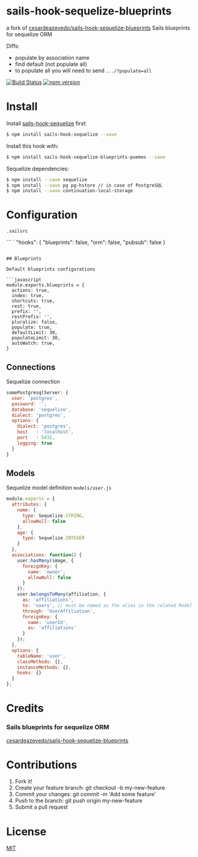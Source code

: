 # sails-hook-sequelize-blueprints

a fork of [cesardeazevedo/sails-hook-sequelize-blueprints](https://github.com/cesardeazevedo/sails-hook-sequelize-blueprints) Sails blueprints for sequelize ORM

Diffs:

- populate by association name
- find default (not populate all)
- to populate all you will need to send `.../?populate=all`

[![Build Status](https://travis-ci.org/Puemos/sails-hook-sequelize-blueprints.svg)](https://travis-ci.org/Puemos/sails-hook-sequelize-blueprints) [![npm version](https://badge.fury.io/js/sails-hook-sequelize-blueprints.svg)](http://badge.fury.io/js/sails-hook-sequelize-blueprints)

# Install

Install [sails-hook-sequelize](https://github.com/festo/sails-hook-sequelize) first:

```sh
$ npm install sails-hook-sequelize --save
```

Install this hook with:

```sh
$ npm install sails-hook-sequelize-blueprints-puemos --save
```

Sequelize dependencies:

```sh
$ npm install --save sequelize
$ npm install --save pg pg-hstore // in case of PostgreSQL
$ npm install --save continuation-local-storage
```

# Configuration

`.sailsrc`

``` `
"hooks": {
  "blueprints": false,
  "orm": false,
  "pubsub": false
}
```

## Blueprints

Default blueprints configurations

```javascript
module.exports.blueprints = {
  actions: true,
  index: true,
  shortcuts: true,
  rest: true,
  prefix: '',
  restPrefix: '',
  pluralize: false,
  populate: true,
  defaultLimit: 30,
  populateLimit: 30,
  autoWatch: true,
}
```

## Connections

Sequelize connection

```javascript
somePostgresqlServer: {
  user: 'postgres',
  password: '',
  database: 'sequelize',
  dialect: 'postgres',
  options: {
    dialect: 'postgres',
    host   : 'localhost',
    port   : 5432,
    logging: true
  }
}
```

## Models

Sequelize model definition `models/user.js`

```javascript
module.exports = {
  attributes: {
    name: {
      type: Sequelize.STRING,
      allowNull: false
    },
    age: {
      type: Sequelize.INTEGER
    }
  },
  associations: function() {
    user.hasMany(image, {
      foreignKey: {
        name: 'owner',
        allowNull: false
      }
    });
    user.belongsToMany(affiliation, {
      as: 'affiliations',
      to: 'users', // must be named as the alias in the related Model
      through: 'UserAffiliation',
      foreignKey: {
        name: 'userId',
        as: 'affiliations'
      }
    });
  },
  options: {
    tableName: 'user',
    classMethods: {},
    instanceMethods: {},
    hooks: {}
  }
};
```

# Credits
### Sails blueprints for sequelize ORM
 [cesardeazevedo/sails-hook-sequelize-blueprints](https://github.com/cesardeazevedo/sails-hook-sequelize-blueprints)

# Contributions

1. Fork it!
2. Create your feature branch: git checkout -b my-new-feature
3. Commit your changes: git commit -m 'Add some feature'
4. Push to the branch: git push origin my-new-feature
5. Submit a pull request

# License

[MIT](./LICENSE)
